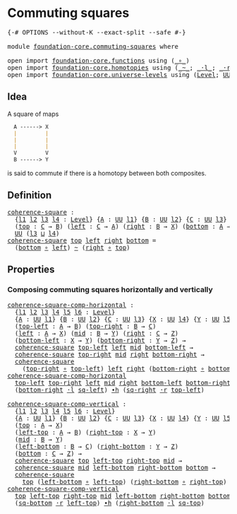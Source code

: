 # Commuting squares

<pre class="Agda"><a id="30" class="Symbol">{-#</a> <a id="34" class="Keyword">OPTIONS</a> <a id="42" class="Pragma">--without-K</a> <a id="54" class="Pragma">--exact-split</a> <a id="68" class="Pragma">--safe</a> <a id="75" class="Symbol">#-}</a>

<a id="80" class="Keyword">module</a> <a id="87" href="foundation-core.commuting-squares.html" class="Module">foundation-core.commuting-squares</a> <a id="121" class="Keyword">where</a>

<a id="128" class="Keyword">open</a> <a id="133" class="Keyword">import</a> <a id="140" href="foundation-core.functions.html" class="Module">foundation-core.functions</a> <a id="166" class="Keyword">using</a> <a id="172" class="Symbol">(</a><a id="173" href="foundation-core.functions.html#407" class="Function Operator">_∘_</a><a id="176" class="Symbol">)</a>
<a id="178" class="Keyword">open</a> <a id="183" class="Keyword">import</a> <a id="190" href="foundation-core.homotopies.html" class="Module">foundation-core.homotopies</a> <a id="217" class="Keyword">using</a> <a id="223" class="Symbol">(</a><a id="224" href="foundation-core.homotopies.html#467" class="Function Operator">_~_</a><a id="227" class="Symbol">;</a> <a id="229" href="foundation-core.homotopies.html#1768" class="Function Operator">_·l_</a><a id="233" class="Symbol">;</a> <a id="235" href="foundation-core.homotopies.html#1974" class="Function Operator">_·r_</a><a id="239" class="Symbol">;</a> <a id="241" href="foundation-core.homotopies.html#1058" class="Function Operator">_∙h_</a><a id="245" class="Symbol">)</a>
<a id="247" class="Keyword">open</a> <a id="252" class="Keyword">import</a> <a id="259" href="foundation-core.universe-levels.html" class="Module">foundation-core.universe-levels</a> <a id="291" class="Keyword">using</a> <a id="297" class="Symbol">(</a><a id="298" href="Agda.Primitive.html#597" class="Postulate">Level</a><a id="303" class="Symbol">;</a> <a id="305" href="foundation-core.universe-levels.html#222" class="Primitive">UU</a><a id="307" class="Symbol">;</a> <a id="309" href="Agda.Primitive.html#810" class="Primitive Operator">_⊔_</a><a id="312" class="Symbol">)</a>
</pre>
## Idea

A square of maps

```md
  A ------> X
  |         |
  |         |
  |         |
  V         V
  B ------> Y
```

is said to commute if there is a homotopy between both composites.

## Definition

<pre class="Agda"><a id="coherence-square"></a><a id="532" href="foundation-core.commuting-squares.html#532" class="Function">coherence-square</a> <a id="549" class="Symbol">:</a>
  <a id="553" class="Symbol">{</a><a id="554" href="foundation-core.commuting-squares.html#554" class="Bound">l1</a> <a id="557" href="foundation-core.commuting-squares.html#557" class="Bound">l2</a> <a id="560" href="foundation-core.commuting-squares.html#560" class="Bound">l3</a> <a id="563" href="foundation-core.commuting-squares.html#563" class="Bound">l4</a> <a id="566" class="Symbol">:</a> <a id="568" href="Agda.Primitive.html#597" class="Postulate">Level</a><a id="573" class="Symbol">}</a> <a id="575" class="Symbol">{</a><a id="576" href="foundation-core.commuting-squares.html#576" class="Bound">A</a> <a id="578" class="Symbol">:</a> <a id="580" href="foundation-core.universe-levels.html#222" class="Primitive">UU</a> <a id="583" href="foundation-core.commuting-squares.html#554" class="Bound">l1</a><a id="585" class="Symbol">}</a> <a id="587" class="Symbol">{</a><a id="588" href="foundation-core.commuting-squares.html#588" class="Bound">B</a> <a id="590" class="Symbol">:</a> <a id="592" href="foundation-core.universe-levels.html#222" class="Primitive">UU</a> <a id="595" href="foundation-core.commuting-squares.html#557" class="Bound">l2</a><a id="597" class="Symbol">}</a> <a id="599" class="Symbol">{</a><a id="600" href="foundation-core.commuting-squares.html#600" class="Bound">C</a> <a id="602" class="Symbol">:</a> <a id="604" href="foundation-core.universe-levels.html#222" class="Primitive">UU</a> <a id="607" href="foundation-core.commuting-squares.html#560" class="Bound">l3</a><a id="609" class="Symbol">}</a> <a id="611" class="Symbol">{</a><a id="612" href="foundation-core.commuting-squares.html#612" class="Bound">X</a> <a id="614" class="Symbol">:</a> <a id="616" href="foundation-core.universe-levels.html#222" class="Primitive">UU</a> <a id="619" href="foundation-core.commuting-squares.html#563" class="Bound">l4</a><a id="621" class="Symbol">}</a>
  <a id="625" class="Symbol">(</a><a id="626" href="foundation-core.commuting-squares.html#626" class="Bound">top</a> <a id="630" class="Symbol">:</a> <a id="632" href="foundation-core.commuting-squares.html#600" class="Bound">C</a> <a id="634" class="Symbol">→</a> <a id="636" href="foundation-core.commuting-squares.html#588" class="Bound">B</a><a id="637" class="Symbol">)</a> <a id="639" class="Symbol">(</a><a id="640" href="foundation-core.commuting-squares.html#640" class="Bound">left</a> <a id="645" class="Symbol">:</a> <a id="647" href="foundation-core.commuting-squares.html#600" class="Bound">C</a> <a id="649" class="Symbol">→</a> <a id="651" href="foundation-core.commuting-squares.html#576" class="Bound">A</a><a id="652" class="Symbol">)</a> <a id="654" class="Symbol">(</a><a id="655" href="foundation-core.commuting-squares.html#655" class="Bound">right</a> <a id="661" class="Symbol">:</a> <a id="663" href="foundation-core.commuting-squares.html#588" class="Bound">B</a> <a id="665" class="Symbol">→</a> <a id="667" href="foundation-core.commuting-squares.html#612" class="Bound">X</a><a id="668" class="Symbol">)</a> <a id="670" class="Symbol">(</a><a id="671" href="foundation-core.commuting-squares.html#671" class="Bound">bottom</a> <a id="678" class="Symbol">:</a> <a id="680" href="foundation-core.commuting-squares.html#576" class="Bound">A</a> <a id="682" class="Symbol">→</a> <a id="684" href="foundation-core.commuting-squares.html#612" class="Bound">X</a><a id="685" class="Symbol">)</a> <a id="687" class="Symbol">→</a>
  <a id="691" href="foundation-core.universe-levels.html#222" class="Primitive">UU</a> <a id="694" class="Symbol">(</a><a id="695" href="foundation-core.commuting-squares.html#560" class="Bound">l3</a> <a id="698" href="Agda.Primitive.html#810" class="Primitive Operator">⊔</a> <a id="700" href="foundation-core.commuting-squares.html#563" class="Bound">l4</a><a id="702" class="Symbol">)</a>
<a id="704" href="foundation-core.commuting-squares.html#532" class="Function">coherence-square</a> <a id="721" href="foundation-core.commuting-squares.html#721" class="Bound">top</a> <a id="725" href="foundation-core.commuting-squares.html#725" class="Bound">left</a> <a id="730" href="foundation-core.commuting-squares.html#730" class="Bound">right</a> <a id="736" href="foundation-core.commuting-squares.html#736" class="Bound">bottom</a> <a id="743" class="Symbol">=</a>
  <a id="747" class="Symbol">(</a><a id="748" href="foundation-core.commuting-squares.html#736" class="Bound">bottom</a> <a id="755" href="foundation-core.functions.html#407" class="Function Operator">∘</a> <a id="757" href="foundation-core.commuting-squares.html#725" class="Bound">left</a><a id="761" class="Symbol">)</a> <a id="763" href="foundation-core.homotopies.html#467" class="Function Operator">~</a> <a id="765" class="Symbol">(</a><a id="766" href="foundation-core.commuting-squares.html#730" class="Bound">right</a> <a id="772" href="foundation-core.functions.html#407" class="Function Operator">∘</a> <a id="774" href="foundation-core.commuting-squares.html#721" class="Bound">top</a><a id="777" class="Symbol">)</a>
</pre>
## Properties

### Composing commuting squares horizontally and vertically

<pre class="Agda"><a id="coherence-square-comp-horizontal"></a><a id="868" href="foundation-core.commuting-squares.html#868" class="Function">coherence-square-comp-horizontal</a> <a id="901" class="Symbol">:</a>
  <a id="905" class="Symbol">{</a><a id="906" href="foundation-core.commuting-squares.html#906" class="Bound">l1</a> <a id="909" href="foundation-core.commuting-squares.html#909" class="Bound">l2</a> <a id="912" href="foundation-core.commuting-squares.html#912" class="Bound">l3</a> <a id="915" href="foundation-core.commuting-squares.html#915" class="Bound">l4</a> <a id="918" href="foundation-core.commuting-squares.html#918" class="Bound">l5</a> <a id="921" href="foundation-core.commuting-squares.html#921" class="Bound">l6</a> <a id="924" class="Symbol">:</a> <a id="926" href="Agda.Primitive.html#597" class="Postulate">Level</a><a id="931" class="Symbol">}</a>
  <a id="935" class="Symbol">{</a><a id="936" href="foundation-core.commuting-squares.html#936" class="Bound">A</a> <a id="938" class="Symbol">:</a> <a id="940" href="foundation-core.universe-levels.html#222" class="Primitive">UU</a> <a id="943" href="foundation-core.commuting-squares.html#906" class="Bound">l1</a><a id="945" class="Symbol">}</a> <a id="947" class="Symbol">{</a><a id="948" href="foundation-core.commuting-squares.html#948" class="Bound">B</a> <a id="950" class="Symbol">:</a> <a id="952" href="foundation-core.universe-levels.html#222" class="Primitive">UU</a> <a id="955" href="foundation-core.commuting-squares.html#909" class="Bound">l2</a><a id="957" class="Symbol">}</a> <a id="959" class="Symbol">{</a><a id="960" href="foundation-core.commuting-squares.html#960" class="Bound">C</a> <a id="962" class="Symbol">:</a> <a id="964" href="foundation-core.universe-levels.html#222" class="Primitive">UU</a> <a id="967" href="foundation-core.commuting-squares.html#912" class="Bound">l3</a><a id="969" class="Symbol">}</a> <a id="971" class="Symbol">{</a><a id="972" href="foundation-core.commuting-squares.html#972" class="Bound">X</a> <a id="974" class="Symbol">:</a> <a id="976" href="foundation-core.universe-levels.html#222" class="Primitive">UU</a> <a id="979" href="foundation-core.commuting-squares.html#915" class="Bound">l4</a><a id="981" class="Symbol">}</a> <a id="983" class="Symbol">{</a><a id="984" href="foundation-core.commuting-squares.html#984" class="Bound">Y</a> <a id="986" class="Symbol">:</a> <a id="988" href="foundation-core.universe-levels.html#222" class="Primitive">UU</a> <a id="991" href="foundation-core.commuting-squares.html#918" class="Bound">l5</a><a id="993" class="Symbol">}</a> <a id="995" class="Symbol">{</a><a id="996" href="foundation-core.commuting-squares.html#996" class="Bound">Z</a> <a id="998" class="Symbol">:</a> <a id="1000" href="foundation-core.universe-levels.html#222" class="Primitive">UU</a> <a id="1003" href="foundation-core.commuting-squares.html#921" class="Bound">l6</a><a id="1005" class="Symbol">}</a>
  <a id="1009" class="Symbol">(</a><a id="1010" href="foundation-core.commuting-squares.html#1010" class="Bound">top-left</a> <a id="1019" class="Symbol">:</a> <a id="1021" href="foundation-core.commuting-squares.html#936" class="Bound">A</a> <a id="1023" class="Symbol">→</a> <a id="1025" href="foundation-core.commuting-squares.html#948" class="Bound">B</a><a id="1026" class="Symbol">)</a> <a id="1028" class="Symbol">(</a><a id="1029" href="foundation-core.commuting-squares.html#1029" class="Bound">top-right</a> <a id="1039" class="Symbol">:</a> <a id="1041" href="foundation-core.commuting-squares.html#948" class="Bound">B</a> <a id="1043" class="Symbol">→</a> <a id="1045" href="foundation-core.commuting-squares.html#960" class="Bound">C</a><a id="1046" class="Symbol">)</a>
  <a id="1050" class="Symbol">(</a><a id="1051" href="foundation-core.commuting-squares.html#1051" class="Bound">left</a> <a id="1056" class="Symbol">:</a> <a id="1058" href="foundation-core.commuting-squares.html#936" class="Bound">A</a> <a id="1060" class="Symbol">→</a> <a id="1062" href="foundation-core.commuting-squares.html#972" class="Bound">X</a><a id="1063" class="Symbol">)</a> <a id="1065" class="Symbol">(</a><a id="1066" href="foundation-core.commuting-squares.html#1066" class="Bound">mid</a> <a id="1070" class="Symbol">:</a> <a id="1072" href="foundation-core.commuting-squares.html#948" class="Bound">B</a> <a id="1074" class="Symbol">→</a> <a id="1076" href="foundation-core.commuting-squares.html#984" class="Bound">Y</a><a id="1077" class="Symbol">)</a> <a id="1079" class="Symbol">(</a><a id="1080" href="foundation-core.commuting-squares.html#1080" class="Bound">right</a> <a id="1086" class="Symbol">:</a> <a id="1088" href="foundation-core.commuting-squares.html#960" class="Bound">C</a> <a id="1090" class="Symbol">→</a> <a id="1092" href="foundation-core.commuting-squares.html#996" class="Bound">Z</a><a id="1093" class="Symbol">)</a>
  <a id="1097" class="Symbol">(</a><a id="1098" href="foundation-core.commuting-squares.html#1098" class="Bound">bottom-left</a> <a id="1110" class="Symbol">:</a> <a id="1112" href="foundation-core.commuting-squares.html#972" class="Bound">X</a> <a id="1114" class="Symbol">→</a> <a id="1116" href="foundation-core.commuting-squares.html#984" class="Bound">Y</a><a id="1117" class="Symbol">)</a> <a id="1119" class="Symbol">(</a><a id="1120" href="foundation-core.commuting-squares.html#1120" class="Bound">bottom-right</a> <a id="1133" class="Symbol">:</a> <a id="1135" href="foundation-core.commuting-squares.html#984" class="Bound">Y</a> <a id="1137" class="Symbol">→</a> <a id="1139" href="foundation-core.commuting-squares.html#996" class="Bound">Z</a><a id="1140" class="Symbol">)</a> <a id="1142" class="Symbol">→</a>
  <a id="1146" href="foundation-core.commuting-squares.html#532" class="Function">coherence-square</a> <a id="1163" href="foundation-core.commuting-squares.html#1010" class="Bound">top-left</a> <a id="1172" href="foundation-core.commuting-squares.html#1051" class="Bound">left</a> <a id="1177" href="foundation-core.commuting-squares.html#1066" class="Bound">mid</a> <a id="1181" href="foundation-core.commuting-squares.html#1098" class="Bound">bottom-left</a> <a id="1193" class="Symbol">→</a>
  <a id="1197" href="foundation-core.commuting-squares.html#532" class="Function">coherence-square</a> <a id="1214" href="foundation-core.commuting-squares.html#1029" class="Bound">top-right</a> <a id="1224" href="foundation-core.commuting-squares.html#1066" class="Bound">mid</a> <a id="1228" href="foundation-core.commuting-squares.html#1080" class="Bound">right</a> <a id="1234" href="foundation-core.commuting-squares.html#1120" class="Bound">bottom-right</a> <a id="1247" class="Symbol">→</a>
  <a id="1251" href="foundation-core.commuting-squares.html#532" class="Function">coherence-square</a>
    <a id="1272" class="Symbol">(</a><a id="1273" href="foundation-core.commuting-squares.html#1029" class="Bound">top-right</a> <a id="1283" href="foundation-core.functions.html#407" class="Function Operator">∘</a> <a id="1285" href="foundation-core.commuting-squares.html#1010" class="Bound">top-left</a><a id="1293" class="Symbol">)</a> <a id="1295" href="foundation-core.commuting-squares.html#1051" class="Bound">left</a> <a id="1300" href="foundation-core.commuting-squares.html#1080" class="Bound">right</a> <a id="1306" class="Symbol">(</a><a id="1307" href="foundation-core.commuting-squares.html#1120" class="Bound">bottom-right</a> <a id="1320" href="foundation-core.functions.html#407" class="Function Operator">∘</a> <a id="1322" href="foundation-core.commuting-squares.html#1098" class="Bound">bottom-left</a><a id="1333" class="Symbol">)</a>
<a id="1335" href="foundation-core.commuting-squares.html#868" class="Function">coherence-square-comp-horizontal</a>
  <a id="1370" href="foundation-core.commuting-squares.html#1370" class="Bound">top-left</a> <a id="1379" href="foundation-core.commuting-squares.html#1379" class="Bound">top-right</a> <a id="1389" href="foundation-core.commuting-squares.html#1389" class="Bound">left</a> <a id="1394" href="foundation-core.commuting-squares.html#1394" class="Bound">mid</a> <a id="1398" href="foundation-core.commuting-squares.html#1398" class="Bound">right</a> <a id="1404" href="foundation-core.commuting-squares.html#1404" class="Bound">bottom-left</a> <a id="1416" href="foundation-core.commuting-squares.html#1416" class="Bound">bottom-right</a> <a id="1429" href="foundation-core.commuting-squares.html#1429" class="Bound">sq-left</a> <a id="1437" href="foundation-core.commuting-squares.html#1437" class="Bound">sq-right</a> <a id="1446" class="Symbol">=</a>
  <a id="1450" class="Symbol">(</a><a id="1451" href="foundation-core.commuting-squares.html#1416" class="Bound">bottom-right</a> <a id="1464" href="foundation-core.homotopies.html#1768" class="Function Operator">·l</a> <a id="1467" href="foundation-core.commuting-squares.html#1429" class="Bound">sq-left</a><a id="1474" class="Symbol">)</a> <a id="1476" href="foundation-core.homotopies.html#1058" class="Function Operator">∙h</a> <a id="1479" class="Symbol">(</a><a id="1480" href="foundation-core.commuting-squares.html#1437" class="Bound">sq-right</a> <a id="1489" href="foundation-core.homotopies.html#1974" class="Function Operator">·r</a> <a id="1492" href="foundation-core.commuting-squares.html#1370" class="Bound">top-left</a><a id="1500" class="Symbol">)</a>

<a id="coherence-square-comp-vertical"></a><a id="1503" href="foundation-core.commuting-squares.html#1503" class="Function">coherence-square-comp-vertical</a> <a id="1534" class="Symbol">:</a>
  <a id="1538" class="Symbol">{</a><a id="1539" href="foundation-core.commuting-squares.html#1539" class="Bound">l1</a> <a id="1542" href="foundation-core.commuting-squares.html#1542" class="Bound">l2</a> <a id="1545" href="foundation-core.commuting-squares.html#1545" class="Bound">l3</a> <a id="1548" href="foundation-core.commuting-squares.html#1548" class="Bound">l4</a> <a id="1551" href="foundation-core.commuting-squares.html#1551" class="Bound">l5</a> <a id="1554" href="foundation-core.commuting-squares.html#1554" class="Bound">l6</a> <a id="1557" class="Symbol">:</a> <a id="1559" href="Agda.Primitive.html#597" class="Postulate">Level</a><a id="1564" class="Symbol">}</a>
  <a id="1568" class="Symbol">{</a><a id="1569" href="foundation-core.commuting-squares.html#1569" class="Bound">A</a> <a id="1571" class="Symbol">:</a> <a id="1573" href="foundation-core.universe-levels.html#222" class="Primitive">UU</a> <a id="1576" href="foundation-core.commuting-squares.html#1539" class="Bound">l1</a><a id="1578" class="Symbol">}</a> <a id="1580" class="Symbol">{</a><a id="1581" href="foundation-core.commuting-squares.html#1581" class="Bound">B</a> <a id="1583" class="Symbol">:</a> <a id="1585" href="foundation-core.universe-levels.html#222" class="Primitive">UU</a> <a id="1588" href="foundation-core.commuting-squares.html#1542" class="Bound">l2</a><a id="1590" class="Symbol">}</a> <a id="1592" class="Symbol">{</a><a id="1593" href="foundation-core.commuting-squares.html#1593" class="Bound">C</a> <a id="1595" class="Symbol">:</a> <a id="1597" href="foundation-core.universe-levels.html#222" class="Primitive">UU</a> <a id="1600" href="foundation-core.commuting-squares.html#1545" class="Bound">l3</a><a id="1602" class="Symbol">}</a> <a id="1604" class="Symbol">{</a><a id="1605" href="foundation-core.commuting-squares.html#1605" class="Bound">X</a> <a id="1607" class="Symbol">:</a> <a id="1609" href="foundation-core.universe-levels.html#222" class="Primitive">UU</a> <a id="1612" href="foundation-core.commuting-squares.html#1548" class="Bound">l4</a><a id="1614" class="Symbol">}</a> <a id="1616" class="Symbol">{</a><a id="1617" href="foundation-core.commuting-squares.html#1617" class="Bound">Y</a> <a id="1619" class="Symbol">:</a> <a id="1621" href="foundation-core.universe-levels.html#222" class="Primitive">UU</a> <a id="1624" href="foundation-core.commuting-squares.html#1551" class="Bound">l5</a><a id="1626" class="Symbol">}</a> <a id="1628" class="Symbol">{</a><a id="1629" href="foundation-core.commuting-squares.html#1629" class="Bound">Z</a> <a id="1631" class="Symbol">:</a> <a id="1633" href="foundation-core.universe-levels.html#222" class="Primitive">UU</a> <a id="1636" href="foundation-core.commuting-squares.html#1554" class="Bound">l6</a><a id="1638" class="Symbol">}</a>
  <a id="1642" class="Symbol">(</a><a id="1643" href="foundation-core.commuting-squares.html#1643" class="Bound">top</a> <a id="1647" class="Symbol">:</a> <a id="1649" href="foundation-core.commuting-squares.html#1569" class="Bound">A</a> <a id="1651" class="Symbol">→</a> <a id="1653" href="foundation-core.commuting-squares.html#1605" class="Bound">X</a><a id="1654" class="Symbol">)</a>
  <a id="1658" class="Symbol">(</a><a id="1659" href="foundation-core.commuting-squares.html#1659" class="Bound">left-top</a> <a id="1668" class="Symbol">:</a> <a id="1670" href="foundation-core.commuting-squares.html#1569" class="Bound">A</a> <a id="1672" class="Symbol">→</a> <a id="1674" href="foundation-core.commuting-squares.html#1581" class="Bound">B</a><a id="1675" class="Symbol">)</a> <a id="1677" class="Symbol">(</a><a id="1678" href="foundation-core.commuting-squares.html#1678" class="Bound">right-top</a> <a id="1688" class="Symbol">:</a> <a id="1690" href="foundation-core.commuting-squares.html#1605" class="Bound">X</a> <a id="1692" class="Symbol">→</a> <a id="1694" href="foundation-core.commuting-squares.html#1617" class="Bound">Y</a><a id="1695" class="Symbol">)</a>
  <a id="1699" class="Symbol">(</a><a id="1700" href="foundation-core.commuting-squares.html#1700" class="Bound">mid</a> <a id="1704" class="Symbol">:</a> <a id="1706" href="foundation-core.commuting-squares.html#1581" class="Bound">B</a> <a id="1708" class="Symbol">→</a> <a id="1710" href="foundation-core.commuting-squares.html#1617" class="Bound">Y</a><a id="1711" class="Symbol">)</a>
  <a id="1715" class="Symbol">(</a><a id="1716" href="foundation-core.commuting-squares.html#1716" class="Bound">left-bottom</a> <a id="1728" class="Symbol">:</a> <a id="1730" href="foundation-core.commuting-squares.html#1581" class="Bound">B</a> <a id="1732" class="Symbol">→</a> <a id="1734" href="foundation-core.commuting-squares.html#1593" class="Bound">C</a><a id="1735" class="Symbol">)</a> <a id="1737" class="Symbol">(</a><a id="1738" href="foundation-core.commuting-squares.html#1738" class="Bound">right-bottom</a> <a id="1751" class="Symbol">:</a> <a id="1753" href="foundation-core.commuting-squares.html#1617" class="Bound">Y</a> <a id="1755" class="Symbol">→</a> <a id="1757" href="foundation-core.commuting-squares.html#1629" class="Bound">Z</a><a id="1758" class="Symbol">)</a>
  <a id="1762" class="Symbol">(</a><a id="1763" href="foundation-core.commuting-squares.html#1763" class="Bound">bottom</a> <a id="1770" class="Symbol">:</a> <a id="1772" href="foundation-core.commuting-squares.html#1593" class="Bound">C</a> <a id="1774" class="Symbol">→</a> <a id="1776" href="foundation-core.commuting-squares.html#1629" class="Bound">Z</a><a id="1777" class="Symbol">)</a> <a id="1779" class="Symbol">→</a>
  <a id="1783" href="foundation-core.commuting-squares.html#532" class="Function">coherence-square</a> <a id="1800" href="foundation-core.commuting-squares.html#1643" class="Bound">top</a> <a id="1804" href="foundation-core.commuting-squares.html#1659" class="Bound">left-top</a> <a id="1813" href="foundation-core.commuting-squares.html#1678" class="Bound">right-top</a> <a id="1823" href="foundation-core.commuting-squares.html#1700" class="Bound">mid</a> <a id="1827" class="Symbol">→</a>
  <a id="1831" href="foundation-core.commuting-squares.html#532" class="Function">coherence-square</a> <a id="1848" href="foundation-core.commuting-squares.html#1700" class="Bound">mid</a> <a id="1852" href="foundation-core.commuting-squares.html#1716" class="Bound">left-bottom</a> <a id="1864" href="foundation-core.commuting-squares.html#1738" class="Bound">right-bottom</a> <a id="1877" href="foundation-core.commuting-squares.html#1763" class="Bound">bottom</a> <a id="1884" class="Symbol">→</a>
  <a id="1888" href="foundation-core.commuting-squares.html#532" class="Function">coherence-square</a>
    <a id="1909" href="foundation-core.commuting-squares.html#1643" class="Bound">top</a> <a id="1913" class="Symbol">(</a><a id="1914" href="foundation-core.commuting-squares.html#1716" class="Bound">left-bottom</a> <a id="1926" href="foundation-core.functions.html#407" class="Function Operator">∘</a> <a id="1928" href="foundation-core.commuting-squares.html#1659" class="Bound">left-top</a><a id="1936" class="Symbol">)</a> <a id="1938" class="Symbol">(</a><a id="1939" href="foundation-core.commuting-squares.html#1738" class="Bound">right-bottom</a> <a id="1952" href="foundation-core.functions.html#407" class="Function Operator">∘</a> <a id="1954" href="foundation-core.commuting-squares.html#1678" class="Bound">right-top</a><a id="1963" class="Symbol">)</a> <a id="1965" href="foundation-core.commuting-squares.html#1763" class="Bound">bottom</a>
<a id="1972" href="foundation-core.commuting-squares.html#1503" class="Function">coherence-square-comp-vertical</a>
  <a id="2005" href="foundation-core.commuting-squares.html#2005" class="Bound">top</a> <a id="2009" href="foundation-core.commuting-squares.html#2009" class="Bound">left-top</a> <a id="2018" href="foundation-core.commuting-squares.html#2018" class="Bound">right-top</a> <a id="2028" href="foundation-core.commuting-squares.html#2028" class="Bound">mid</a> <a id="2032" href="foundation-core.commuting-squares.html#2032" class="Bound">left-bottom</a> <a id="2044" href="foundation-core.commuting-squares.html#2044" class="Bound">right-bottom</a> <a id="2057" href="foundation-core.commuting-squares.html#2057" class="Bound">bottom</a> <a id="2064" href="foundation-core.commuting-squares.html#2064" class="Bound">sq-top</a> <a id="2071" href="foundation-core.commuting-squares.html#2071" class="Bound">sq-bottom</a> <a id="2081" class="Symbol">=</a>
  <a id="2085" class="Symbol">(</a><a id="2086" href="foundation-core.commuting-squares.html#2071" class="Bound">sq-bottom</a> <a id="2096" href="foundation-core.homotopies.html#1974" class="Function Operator">·r</a> <a id="2099" href="foundation-core.commuting-squares.html#2009" class="Bound">left-top</a><a id="2107" class="Symbol">)</a> <a id="2109" href="foundation-core.homotopies.html#1058" class="Function Operator">∙h</a> <a id="2112" class="Symbol">(</a><a id="2113" href="foundation-core.commuting-squares.html#2044" class="Bound">right-bottom</a> <a id="2126" href="foundation-core.homotopies.html#1768" class="Function Operator">·l</a> <a id="2129" href="foundation-core.commuting-squares.html#2064" class="Bound">sq-top</a><a id="2135" class="Symbol">)</a>
</pre>